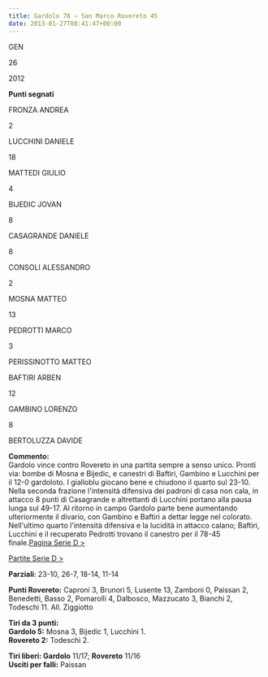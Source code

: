 ```yaml
---
title: Gardolo 78 – San Marco Rovereto 45
date: 2013-01-27T08:41:47+00:00
---
```

GEN

26

2012

**Punti segnati**

FRONZA ANDREA

2

LUCCHINI DANIELE

18

MATTEDI GIULIO

4

BIJEDIC JOVAN

8

CASAGRANDE DANIELE

8

CONSOLI ALESSANDRO

2

MOSNA MATTEO

13

PEDROTTI MARCO

3

PERISSINOTTO MATTEO

BAFTIRI ARBEN

12

GAMBINO LORENZO

8

BERTOLUZZA DAVIDE

**Commento:**  
Gardolo vince contro Rovereto in una partita sempre a senso unico. Pronti via: bombe di Mosna e Bijedic, e canestri di Baftiri, Gambino e Lucchini per il 12-0 gardoloto. I gialloblu giocano bene e chiudono il quarto sul 23-10. Nella seconda frazione l'intensità difensiva dei padroni di casa non cala, in attacco 8 punti di Casagrande e altrettanti di Lucchini portano alla pausa lunga sul 49-17. Al ritorno in campo Gardolo parte bene aumentando ulteriormente il divario, con Gambino e Baftiri a dettar legge nel colorato. Nell'ultimo quarto l'intensità difensiva e la lucidità in attacco calano; Baftiri, Lucchini e il recuperato Pedrotti trovano il canestro per il 78-45 finale.[Pagina Serie D >](http://www.basketgardolo.it/serie-d)

[Partite Serie D >](http://www.basketgardolo.it/?tag=serie-d&cat=11)

**Parziali**: 23-10, 26-7, 18-14, 11-14

**Punti Rovereto:** Caproni 3, Brunori 5, Lusente 13, Zamboni 0, Paissan 2, Benedetti, Basso 2, Pomarolli 4, Dalbosco, Mazzucato 3, Bianchi 2, Todeschi 11. All. Ziggiotto

**Tiri da 3 punti:**  
**Gardolo 5:** Mosna 3, Bijedic 1, Lucchini 1.  
**Rovereto 2:** Todeschi 2.

**Tiri liberi: Gardolo** 11/17; **Rovereto** 11/16  
**Usciti per falli:** Paissan